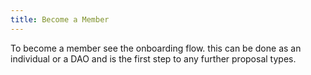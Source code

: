 ```yaml
---
title: Become a Member
---
```


To become a member see the onboarding flow. this can be done as an individual or a DAO and is the first step to any further proposal types.

